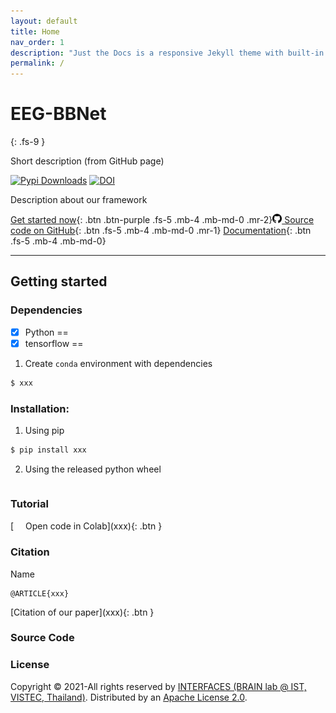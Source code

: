 ```yaml
---
layout: default
title: Home
nav_order: 1
description: "Just the Docs is a responsive Jekyll theme with built-in search that is easily customizable and hosted on GitHub Pages."
permalink: /
---
```


# EEG-BBNet
{: .fs-9 }

Short description (from GitHub page)

<!-- [![Open In Colab](https://colab.research.google.com/assets/colab-badge.svg)](https://colab.research.google.com/drive/1IE5J0Yn10ZIhWjSatQn_QWJWZblr6tZy?usp=sharing) -->
[![Pypi Downloads](https://img.shields.io/pypi/v/min2net?color=green&logo=pypi&logoColor=white)](xxx)
[![DOI](https://img.shields.io/badge/DOI-10.1109%2FTBME.2021.3137184-blue)](xxx)

Description about our framework

<!-- - **Website:** [https://min2net.github.io](https://min2net.github.io)
- **Documentation:** [https://min2net.github.io](https://min2net.github.io)
- **Source code:** [https://github.com/IoBT-VISTEC/MIN2Net](https://github.com/IoBT-VISTEC/MIN2Net)
- **Bug reports:** [https://github.com/IoBT-VISTEC/MIN2Net/issues](https://github.com/IoBT-VISTEC/MIN2Net/issues) -->

[Get started now](#getting-started){: .btn .btn-purple .fs-5 .mb-4 .mb-md-0 .mr-2}[<img src="./images/github.png" width="15" height="15"> Source code on GitHub](xxx){: .btn .fs-5 .mb-4 .mb-md-0 .mr-1} [Documentation](https://snatchaya.github.io/eegBBNet2.github.io/){: .btn .fs-5 .mb-4 .mb-md-0}

---

## Getting started

### Dependencies

<!-- - Python==3.6.9
- tensorflow-gpu==2.2.0
- tensorflow-addons==0.9.1
- scikit-learn>=0.24.1
- wget>=3.2 -->
- [x] Python ==
- [x] tensorflow ==

1. Create `conda`  environment with dependencies
```bash
$ xxx
```

### Installation:

1. Using pip
  ```bash
  $ pip install xxx
  ```
2. Using the released python wheel
  ```bash
  ```

### Tutorial

<span class="fs-3">
[<img src="./images/colab_favicon.ico" width="15" height="15"> Open code in Colab](xxx){: .btn }
</span>


### Citation

<!-- To cited [our paper](https://ieeexplore.ieee.org/document/9658165) -->

Name

```
@ARTICLE{xxx}
```
<span class="fs-3">
[Citation of our paper](xxx){: .btn }
</span>

### Source Code 

<!-- View our Code on [<img src="./assets/images/github.png" width="20" height="20">](https://github.com/IoBT-VISTEC/MIN2Net) -->

<!-- [<img src="./assets/images/github.png" width="30" height="30"> View source on GitHub](https://github.com/IoBT-VISTEC/MIN2Net){: .btn .fs-5 .mb-4 .mb-md-0 }  -->

### License
Copyright &copy; 2021-All rights reserved by [INTERFACES (BRAIN lab @ IST, VISTEC, Thailand)](https://www.facebook.com/interfaces.brainvistec).
Distributed by an [Apache License 2.0](https://github.com/IoBT-VISTEC/MIN2Net/blob/main/LICENSE).



